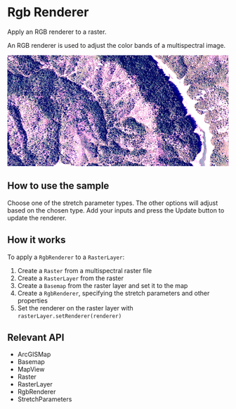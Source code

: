 <h1>Rgb Renderer</h1>

<p>Apply an RGB renderer to a raster.</p>

<p>An RGB renderer is used to adjust the color bands of a multispectral image.</p>

<p><img src="RgbRenderer.png"/></p>

<h2>How to use the sample</h2>

<p>Choose one of the stretch parameter types. The other options will adjust based on the chosen type. Add your 
inputs and press the Update button to update the renderer.</p>

<h2>How it works</h2>

<p>To apply a <code>RgbRenderer</code> to a <code>RasterLayer</code>:</p>
<ol>
  <li>Create a <code>Raster</code> from a multispectral raster file</li>
  <li>Create a <code>RasterLayer</code> from the raster</li>
  <li>Create a <code>Basemap</code> from the raster layer and set it to the map</li>
  <li>Create a <code>RgbRenderer</code>, specifying the stretch parameters and other properties</li>
  <li>Set the renderer on the raster layer with <code>rasterLayer.setRenderer(renderer)</code></li>
</ol>

<h2>Relevant API</h2>

<ul>
  <li>ArcGISMap</li>
  <li>Basemap</li>
  <li>MapView</li>
  <li>Raster</li>
  <li>RasterLayer</li>
  <li>RgbRenderer</li>
  <li>StretchParameters</li>
</ul>
